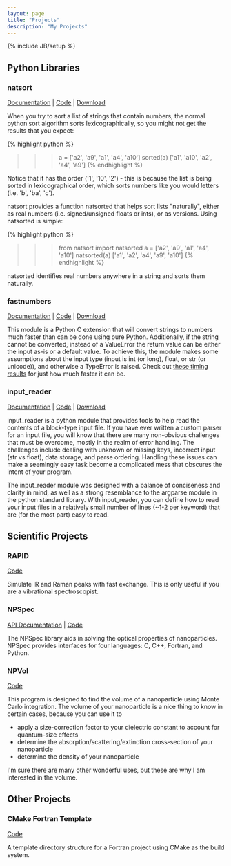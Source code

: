```yaml
---
layout: page
title: "Projects"
description: "My Projects"
---
```

{% include JB/setup %}

## Python Libraries

### natsort

[Documentation](http://pythonhosted.org/natsort/index.html) | [Code](https://github.com/SethMMorton/natsort) | [Download](https://pypi.python.org/pypi/natsort)

When you try to sort a list of strings that contain numbers, the normal python sort algorithm sorts lexicographically, so you might not get the results that you expect:

{% highlight python %}
>>> a = ['a2', 'a9', 'a1', 'a4', 'a10']
>>> sorted(a)
['a1', 'a10', 'a2', 'a4', 'a9']
{% endhighlight %}

Notice that it has the order ('1', '10', '2') - this is because the list is being sorted in lexicographical order, which sorts numbers like you would letters (i.e. 'b', 'ba', 'c').

natsort provides a function natsorted that helps sort lists "naturally", either as real numbers (i.e. signed/unsigned floats or ints), or as versions. Using natsorted is simple: 

{% highlight python %}
>>> from natsort import natsorted
>>> a = ['a2', 'a9', 'a1', 'a4', 'a10']
>>> natsorted(a)
['a1', 'a2', 'a4', 'a9', 'a10']
{% endhighlight %}

natsorted identifies real numbers anywhere in a string and sorts them naturally.

### fastnumbers

[Documentation](http://pythonhosted.org/fastnumbers/index.html) | [Code](https://github.com/SethMMorton/fastnumbers) | [Download](https://pypi.python.org/pypi/fastnumbers)

This module is a Python C extension that will convert strings to numbers much faster than can be done using pure Python. Additionally, if the string cannot be converted, instead of a ValueError the return value can be either the input as-is or a default value. To achieve this, the module makes some assumptions about the input type (input is int (or long), float, or str (or unicode)), and otherwise a TypeError is raised. Check out [these timing results](http://pythonhosted.org//fastnumbers/timing.html) for just how much faster it can be.

### input_reader

[Documentation](http://pythonhosted.org/input_reader/index.html) | [Code](https://pypi.python.org/pypi/input_reader) | [Download](https://pypi.python.org/pypi/input_reader)

input_reader is a python module that provides tools to help read the contents of a block-type input file.
If you have ever written a custom parser for an input file, you will know that there are many
non-obvious challenges that must be overcome, mostly in the realm of error handling.
The challenges include dealing with unknown or missing keys, incorrect input (str vs float),
data storage, and parse ordering. Handling these issues can make a seemingly easy task become
a complicated mess that obscures the intent of your program.

The input_reader module was designed with a balance of conciseness and clarity in mind, as well
as a strong resemblance to the argparse module in the python standard library. With input_reader,
you can define how to read your input files in a relatively small number of lines (~1-2 per keyword)
that are (for the most part) easy to read.

## Scientific Projects

### RAPID

[Code](https://github.com/jensengrouppsu/rapid)

Simulate IR and Raman peaks with fast exchange.  This is only useful if you
are a vibrational spectroscopist.

### NPSpec

[API Documentation](http://sethmmorton.github.io/NPSpec) | [Code](https://github.com/SethMMorton/NPSpec)

The NPSpec library aids in solving the optical properties of nanoparticles. 
NPSpec provides interfaces for four languages: C, C++, Fortran, and Python.

### NPVol

[Code](https://github.com/jensengrouppsu/npvol)

This program is designed to find the volume of a nanoparticle using Monte Carlo
integration. The volume of your nanoparticle is a nice thing to know in certain
cases, because you can use it to

 * apply a size-correction factor to your dielectric constant to account for
   quantum-size effects
 * determine the absorption/scattering/extinction cross-section of your nanoparticle
 * determine the density of your nanoparticle
 
I'm sure there are many other wonderful uses, but these are why I am interested
in the volume.

## Other Projects

### CMake Fortran Template

[Code](https://github.com/SethMMorton/cmake_fortran_template)

A template directory structure for a Fortran project using CMake as the build system.
